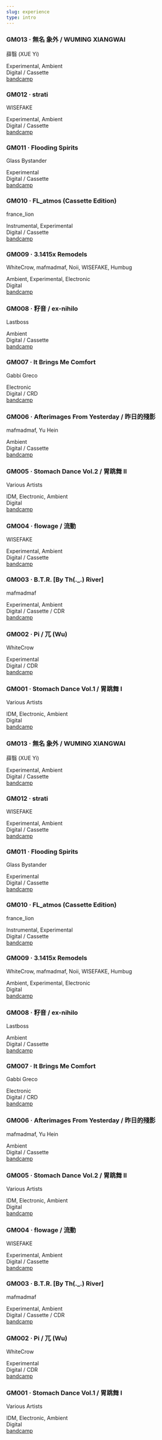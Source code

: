 ```yaml
---
slug: experience
type: intro
---
```

<!-- discography -->


### GM013 · 無名 象外 / WUMING XIANGWAI

薛翳 (XUE Yi)

Experimental, Ambient<br>
Digital / Cassette<br>
[bandcamp](https://jyugam.bandcamp.com/album/wuming-xiangwai)


### GM012 · strati

WISEFAKE

Experimental, Ambient<br>
Digital / Cassette<br>
[bandcamp](https://jyugam.bandcamp.com/album/strati)


### GM011 · Flooding Spirits

Glass Bystander

Experimental<br>
Digital / Cassette<br>
[bandcamp](https://jyugam.bandcamp.com/album/flooding-spirits)


### GM010 · FL_atmos (Cassette Edition)

france_lion

Instrumental, Experimental<br>
Digital / Cassette<br>
[bandcamp](https://jyugam.bandcamp.com/album/fl-atmos-stereo-edition)


### GM009 · 3​.​1415x Remodels

WhiteCrow, mafmadmaf, Noii, WISEFAKE, Humbug

Ambient, Experimental, Electronic<br>
Digital<br>
[bandcamp](https://jyugam.bandcamp.com/album/31415x-remodels)


### GM008 · 籽音 / ex​-​nihilo

Lastboss

Ambient<br>
Digital / Cassette<br>
[bandcamp](https://jyugam.bandcamp.com/album/ex-nihilo)


### GM007 · It Brings Me Comfort

Gabbi Greco

Electronic<br>
Digital / CRD<br>
[bandcamp](https://jyugam.bandcamp.com/album/it-brings-me-comfort)


### GM006 · Afterimages From Yesterday / 昨​日​的​殘​影

mafmadmaf, Yu Hein

Ambient<br>
Digital / Cassette<br>
[bandcamp](https://jyugam.bandcamp.com/album/afterimages-from-yesterday-2)


### GM005 · Stomach Dance Vol​.​2 / 胃​跳​舞 II

Various Artists

IDM, Electronic, Ambient<br>
Digital<br>
[bandcamp](https://jyugam.bandcamp.com/album/stomach-dance-vol-2)


### GM004 · flowage / 流動

WISEFAKE

Experimental, Ambient<br>
Digital / Cassette<br>
[bandcamp](https://jyugam.bandcamp.com/album/flowage)


### GM003 · B​.​T​.​R. [By Th​(​.​_​.​) River]

mafmadmaf

Experimental, Ambient<br>
Digital / Cassette / CDR<br>
[bandcamp](https://jyugam.bandcamp.com/album/b-t-r-by-th-river)


### GM002 · Pi / 兀 (Wu)

WhiteCrow

Experimental<br>
Digital / CDR<br>
[bandcamp](https://jyugam.bandcamp.com/album/pi-wu)


### GM001 · Stomach Dance Vol​.​1 / 胃​跳​舞 I

Various Artists

IDM, Electronic, Ambient<br>
Digital<br>
[bandcamp](https://jyugam.bandcamp.com/album/stomach-dance-vol-1)
 
<!-- lang -->

### GM013 · 無名 象外 / WUMING XIANGWAI

薛翳 (XUE Yi)

Experimental, Ambient<br>
Digital / Cassette<br>
[bandcamp](https://jyugam.bandcamp.com/album/wuming-xiangwai)


### GM012 · strati

WISEFAKE

Experimental, Ambient<br>
Digital / Cassette<br>
[bandcamp](https://jyugam.bandcamp.com/album/strati)


### GM011 · Flooding Spirits

Glass Bystander

Experimental<br>
Digital / Cassette<br>
[bandcamp](https://jyugam.bandcamp.com/album/flooding-spirits)


### GM010 · FL_atmos (Cassette Edition)

france_lion

Instrumental, Experimental<br>
Digital / Cassette<br>
[bandcamp](https://jyugam.bandcamp.com/album/fl-atmos-stereo-edition)


### GM009 · 3​.​1415x Remodels

WhiteCrow, mafmadmaf, Noii, WISEFAKE, Humbug

Ambient, Experimental, Electronic<br>
Digital<br>
[bandcamp](https://jyugam.bandcamp.com/album/31415x-remodels)


### GM008 · 籽音 / ex​-​nihilo

Lastboss

Ambient<br>
Digital / Cassette<br>
[bandcamp](https://jyugam.bandcamp.com/album/ex-nihilo)


### GM007 · It Brings Me Comfort

Gabbi Greco

Electronic<br>
Digital / CRD<br>
[bandcamp](https://jyugam.bandcamp.com/album/it-brings-me-comfort)


### GM006 · Afterimages From Yesterday / 昨​日​的​殘​影

mafmadmaf, Yu Hein

Ambient<br>
Digital / Cassette<br>
[bandcamp](https://jyugam.bandcamp.com/album/afterimages-from-yesterday-2)


### GM005 · Stomach Dance Vol​.​2 / 胃​跳​舞 II

Various Artists

IDM, Electronic, Ambient<br>
Digital<br>
[bandcamp](https://jyugam.bandcamp.com/album/stomach-dance-vol-2)


### GM004 · flowage / 流動

WISEFAKE

Experimental, Ambient<br>
Digital / Cassette<br>
[bandcamp](https://jyugam.bandcamp.com/album/flowage)


### GM003 · B​.​T​.​R. [By Th​(​.​_​.​) River]

mafmadmaf

Experimental, Ambient<br>
Digital / Cassette / CDR<br>
[bandcamp](https://jyugam.bandcamp.com/album/b-t-r-by-th-river)


### GM002 · Pi / 兀 (Wu)

WhiteCrow

Experimental<br>
Digital / CDR<br>
[bandcamp](https://jyugam.bandcamp.com/album/pi-wu)


### GM001 · Stomach Dance Vol​.​1 / 胃​跳​舞 I

Various Artists

IDM, Electronic, Ambient<br>
Digital<br>
[bandcamp](https://jyugam.bandcamp.com/album/stomach-dance-vol-1)
